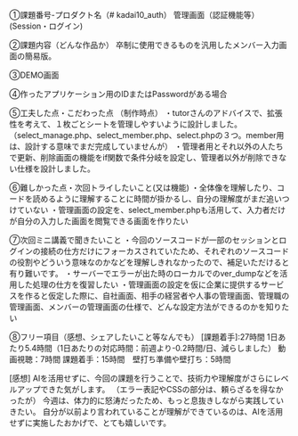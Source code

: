 
①課題番号-プロダクト名（# kadai10_auth） 管理画面（認証機能等）(Session・ログイン)

②課題内容（どんな作品か） 卒制に使用できるものを汎用したメンバー入力画面の簡易版。

③DEMO画面

④作ったアプリケーション用のIDまたはPasswordがある場合

⑤工夫した点・こだわった点 （制作時点）
・tutorさんのアドバイスで、拡張性を考えて、１枚ごとシートを管理しやすいように設計しました。
（select_manage.php、select_member.php、select.phpの３つ。member用は、設計する意味でまだ完成していませんが）
・管理者用とそれ以外の人たちで更新、削除画面の機能をif関数で条件分岐を設定し、管理者以外が削除できない仕様を設計しました。

⑥難しかった点・次回トライしたいこと(又は機能) 
・全体像を理解したり、コードを読めるように理解することに時間が掛かるし、自分の理解度がまだ追いつけていない
・管理画面の設定を、select_member.phpも活用して、入力者だけが自分の入力した画面を閲覧できる画面を作りたい

⑦次回ミニ講義で聞きたいこと 
・今回のソースコードが一部のセッションとログインの接続の仕方だけにフォーカスされていたため、それぞれのソースコードの役割やどういう意味なのかなどを理解しきれなかったので、補足いただけると有り難いです。
・サーバーでエラーが出た時のローカルでのver_dumpなどを活用した処理の仕方を復習したい
・管理画面の設定を仮に企業に提供するサービスを作ると仮定した際に、自社画面、相手の経営者や人事の管理画面、管理職の管理画面、メンバーの管理画面の仕様で、どんな設定方法ができるのかを知りたい


⑧フリー項目（感想、シェアしたいこと等なんでも） [課題着手]:27時間 1日あたり5.4時間（1日あたりの対応時間：前週より-0.2時間/日、減らしました） 動画視聴：7時間 課題着手：15時間　壁打ち準備や壁打ち：5時間

[感想] 
AIを活用せずに、今回の課題を行うことで、技術力や理解度がさらにレベルアップできた気がします。
（エラー表記やCSSの部分は、頼らざるを得なかったが） 今週は、体力的に怒涛だったため、もっと息抜きしながら実践していきたい。
自分が以前より言われていることが理解ができているのは、AIを活用せずに実施したおかげで、とても嬉しいです。
